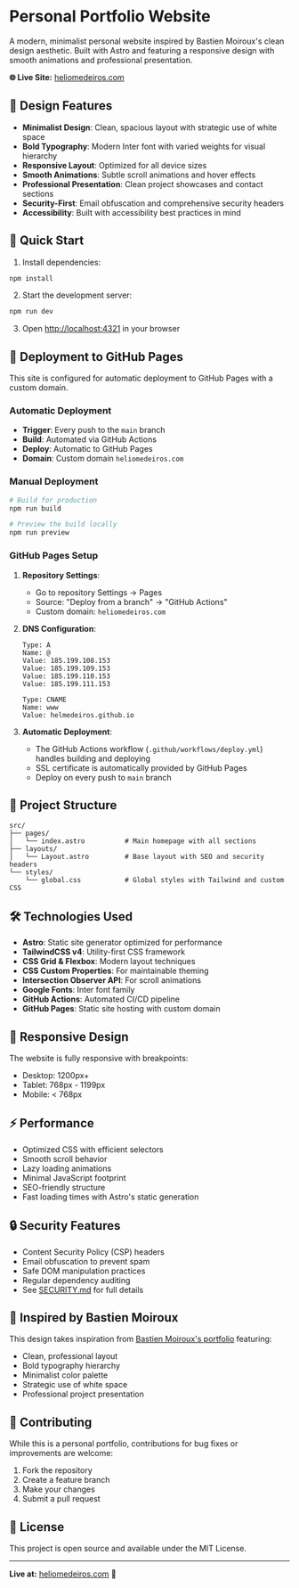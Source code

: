 # Personal Portfolio Website

A modern, minimalist personal website inspired by Bastien Moiroux's clean design aesthetic. Built with Astro and featuring a responsive design with smooth animations and professional presentation.

**🌐 Live Site:** [heliomedeiros.com](https://heliomedeiros.com)

## 🎨 Design Features

- **Minimalist Design**: Clean, spacious layout with strategic use of white space
- **Bold Typography**: Modern Inter font with varied weights for visual hierarchy
- **Responsive Layout**: Optimized for all device sizes
- **Smooth Animations**: Subtle scroll animations and hover effects
- **Professional Presentation**: Clean project showcases and contact sections
- **Security-First**: Email obfuscation and comprehensive security headers
- **Accessibility**: Built with accessibility best practices in mind

## 🚀 Quick Start

1. Install dependencies:

```bash
npm install
```

2. Start the development server:

```bash
npm run dev
```

3. Open [http://localhost:4321](http://localhost:4321) in your browser

## 🚢 Deployment to GitHub Pages

This site is configured for automatic deployment to GitHub Pages with a custom domain.

### Automatic Deployment

- **Trigger**: Every push to the `main` branch
- **Build**: Automated via GitHub Actions
- **Deploy**: Automatic to GitHub Pages
- **Domain**: Custom domain `heliomedeiros.com`

### Manual Deployment

```bash
# Build for production
npm run build

# Preview the build locally
npm run preview
```

### GitHub Pages Setup

1. **Repository Settings**:

   - Go to repository Settings → Pages
   - Source: "Deploy from a branch" → "GitHub Actions"
   - Custom domain: `heliomedeiros.com`

2. **DNS Configuration**:

   ```
   Type: A
   Name: @
   Value: 185.199.108.153
   Value: 185.199.109.153
   Value: 185.199.110.153
   Value: 185.199.111.153

   Type: CNAME
   Name: www
   Value: helmedeiros.github.io
   ```

3. **Automatic Deployment**:
   - The GitHub Actions workflow (`.github/workflows/deploy.yml`) handles building and deploying
   - SSL certificate is automatically provided by GitHub Pages
   - Deploy on every push to `main` branch

## 📁 Project Structure

```
src/
├── pages/
│   └── index.astro          # Main homepage with all sections
├── layouts/
│   └── Layout.astro         # Base layout with SEO and security headers
└── styles/
    └── global.css           # Global styles with Tailwind and custom CSS
```

## 🛠️ Technologies Used

- **Astro**: Static site generator optimized for performance
- **TailwindCSS v4**: Utility-first CSS framework
- **CSS Grid & Flexbox**: Modern layout techniques
- **CSS Custom Properties**: For maintainable theming
- **Intersection Observer API**: For scroll animations
- **Google Fonts**: Inter font family
- **GitHub Actions**: Automated CI/CD pipeline
- **GitHub Pages**: Static site hosting with custom domain

## 📱 Responsive Design

The website is fully responsive with breakpoints:

- Desktop: 1200px+
- Tablet: 768px - 1199px
- Mobile: < 768px

## ⚡ Performance

- Optimized CSS with efficient selectors
- Smooth scroll behavior
- Lazy loading animations
- Minimal JavaScript footprint
- SEO-friendly structure
- Fast loading times with Astro's static generation

## 🔒 Security Features

- Content Security Policy (CSP) headers
- Email obfuscation to prevent spam
- Safe DOM manipulation practices
- Regular dependency auditing
- See [SECURITY.md](SECURITY.md) for full details

## 🎯 Inspired by Bastien Moiroux

This design takes inspiration from [Bastien Moiroux's portfolio](https://bastienmoiroux.fr/) featuring:

- Clean, professional layout
- Bold typography hierarchy
- Minimalist color palette
- Strategic use of white space
- Professional project presentation

## 🤝 Contributing

While this is a personal portfolio, contributions for bug fixes or improvements are welcome:

1. Fork the repository
2. Create a feature branch
3. Make your changes
4. Submit a pull request

## 📄 License

This project is open source and available under the MIT License.

---

**Live at:** [heliomedeiros.com](https://heliomedeiros.com) 🚀
